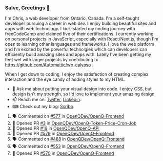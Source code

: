 ### Salve, Greetings 👋

I'm Chris, a web developer from Ontario, Canada. I'm a self-taught developer pursuing a career in web dev. I enjoy building beautiful sites and apps with web technology.
I kick-started my coding journey with freeCodeCamp and claimed five of their certifications.  I currently working on personal projects in JavaScript, especially with React/Next.js, though I'm open to learning other languages and frameworks. I love the web platform and I'm excited by the powerful technolgies which can developers can efficiently build amazing sites and apps with. Lately I've been getting my feet wet with larger projects by contributing to https://github.com/Automattic/wp-calypso .

When I get down to coding, I enjoy the satisfaction of creating complex interaction and the eye candy of adding styles to my HTML. 

- 💬 Ask me about putting your visual design into code. I enjoy CSS, but design isn't my strength, so I'd love to implement your amazing design.
- 📫 Reach me on: [Twitter](https://twitter.com/Christo28120856), [Linkedin](https://www.linkedin.com/in/christopher-stevers-07b9a5204/).
- ⌨ Check out my blog: [Scribo](https://christopherstevers.cf).
<!--
**Christopher-Stevers/Christopher-Stevers** is a ✨ _special_ ✨ repository because its `README.md` (this file) appears on your GitHub profile.

Here are some ideas to get you started:

- 🔭 I’m currently working on ...
- 🌱 I’m currently learning ...
- 👯 I’m looking to collaborate on ...
- 🤔 I’m looking for help with ...
- 😄 Pronouns: ...
- ⚡ Fun fact: ...
-->

<!--START_SECTION:activity-->
1. 🗣 Commented on [#577](https://github.com/OpenQDev/OpenQ-Frontend/issues/577) in [OpenQDev/OpenQ-Frontend](https://github.com/OpenQDev/OpenQ-Frontend)
2. 💪 Opened PR [#3](https://github.com/OpenQDev/OpenQ-Token-Price-Cron-Job/pull/3) in [OpenQDev/OpenQ-Token-Price-Cron-Job](https://github.com/OpenQDev/OpenQ-Token-Price-Cron-Job)
3. 💪 Opened PR [#16](https://github.com/OpenQDev/OpenQ-API/pull/16) in [OpenQDev/OpenQ-API](https://github.com/OpenQDev/OpenQ-API)
4. 💪 Opened PR [#579](https://github.com/OpenQDev/OpenQ-Frontend/pull/579) in [OpenQDev/OpenQ-Frontend](https://github.com/OpenQDev/OpenQ-Frontend)
5. 🗣 Commented on [#488](https://github.com/OpenQDev/OpenQ-Frontend/issues/488) in [OpenQDev/OpenQ-Frontend](https://github.com/OpenQDev/OpenQ-Frontend)
6. 🗣 Commented on [#553](https://github.com/OpenQDev/OpenQ-Frontend/issues/553) in [OpenQDev/OpenQ-Frontend](https://github.com/OpenQDev/OpenQ-Frontend)
7. 💪 Opened PR [#570](https://github.com/OpenQDev/OpenQ-Frontend/pull/570) in [OpenQDev/OpenQ-Frontend](https://github.com/OpenQDev/OpenQ-Frontend)
<!--END_SECTION:activity-->
